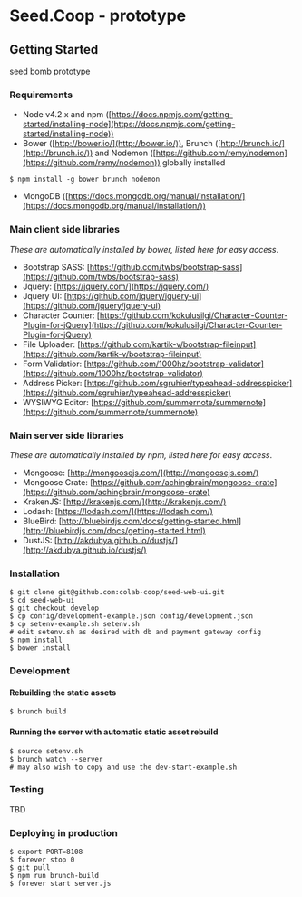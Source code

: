 # Seed.Coop - prototype

## Getting Started

seed bomb prototype

### Requirements

* Node v4.2.x and npm ([https://docs.npmjs.com/getting-started/installing-node](https://docs.npmjs.com/getting-started/installing-node))
* Bower ([http://bower.io/](http://bower.io/)), Brunch ([http://brunch.io/](http://brunch.io/)) and Nodemon ([https://github.com/remy/nodemon](https://github.com/remy/nodemon)) globally installed
```
$ npm install -g bower brunch nodemon
```
* MongoDB ([https://docs.mongodb.org/manual/installation/](https://docs.mongodb.org/manual/installation/))

### Main client side libraries
_These are automatically installed by bower, listed here for easy access_.

* Bootstrap SASS: [https://github.com/twbs/bootstrap-sass](https://github.com/twbs/bootstrap-sass)
* Jquery: [https://jquery.com/](https://jquery.com/)
* Jquery UI: [https://github.com/jquery/jquery-ui](https://github.com/jquery/jquery-ui)
* Character Counter: [https://github.com/kokulusilgi/Character-Counter-Plugin-for-jQuery](https://github.com/kokulusilgi/Character-Counter-Plugin-for-jQuery)
* File Uploader: [https://github.com/kartik-v/bootstrap-fileinput](https://github.com/kartik-v/bootstrap-fileinput)
* Form Validatior: [https://github.com/1000hz/bootstrap-validator](https://github.com/1000hz/bootstrap-validator)
* Address Picker: [https://github.com/sgruhier/typeahead-addresspicker](https://github.com/sgruhier/typeahead-addresspicker)
* WYSIWYG Editor: [https://github.com/summernote/summernote](https://github.com/summernote/summernote)

### Main server side libraries
_These are automatically installed by npm, listed here for easy access_.

* Mongoose: [http://mongoosejs.com/](http://mongoosejs.com/)
* Mongoose Crate: [https://github.com/achingbrain/mongoose-crate](https://github.com/achingbrain/mongoose-crate)
* KrakenJS: [http://krakenjs.com/](http://krakenjs.com/)
* Lodash: [https://lodash.com/](https://lodash.com/)
* BlueBird: [http://bluebirdjs.com/docs/getting-started.html](http://bluebirdjs.com/docs/getting-started.html)
* DustJS: [http://akdubya.github.io/dustjs/](http://akdubya.github.io/dustjs/)

### Installation
```
$ git clone git@github.com:colab-coop/seed-web-ui.git
$ cd seed-web-ui
$ git checkout develop
$ cp config/development-example.json config/development.json
$ cp setenv-example.sh setenv.sh
# edit setenv.sh as desired with db and payment gateway config 
$ npm install
$ bower install
```

### Development
#### Rebuilding the static assets
```
$ brunch build
```

#### Running the server with automatic static asset rebuild
```
$ source setenv.sh
$ brunch watch --server
# may also wish to copy and use the dev-start-example.sh
```

### Testing

TBD


### Deploying in production
```
$ export PORT=8108
$ forever stop 0
$ git pull
$ npm run brunch-build
$ forever start server.js
```
